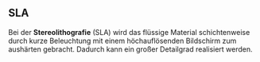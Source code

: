 ## SLA
Bei der **Stereolithografie** (SLA) wird das flüssige Material schichtenweise
 durch kurze Beleuchtung mit einem höchauflösenden Bildschirm zum aushärten
 gebracht. Dadurch kann ein großer Detailgrad realisiert werden.